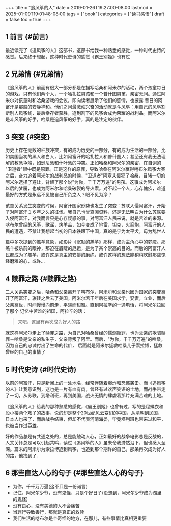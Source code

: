 +++
title = "追风筝的人"
date = 2019-01-26T19:27:00-08:00
lastmod = 2025-01-09T19:01:48-08:00
tags = ["book"]
categories = ["读书感悟"]
draft = false
toc = true
+++

## <span class="section-num">1</span> 前言 {#前言}

最近读完了《追风筝的人》这部书，这部书给我一种熟悉的感觉，一种时代史诗的感觉。后来终于想起，这种时代史诗的感觉《霸王别姬》也有过


## <span class="section-num">2</span> 兄弟情 {#兄弟情}

《追风筝的人》前面有很大一部分都是在描写哈桑和阿米尔的活动，两个孩童每日的游戏，只有他们两个人，一个哈扎拉男孩和一个普什图男孩，亲密无间。通过阿米尔对孩童时和哈桑游戏的会议，即向读者展示了他们的感情，也披露
昔日的阿富汗是那般的安静祥和。他们之间最激动兴奋的活动就是斗风筝：用自己的风筝割断别人风筝线，最后幸存者获胜，追到割下的风筝会成为荣耀的战利品。而阿米尔是斗风筝的好手，哈桑是追风筝的好手，真的是注定的伙伴。


## <span class="section-num">3</span> 突变 {#突变}

历史上存在无数的种族冲突，有的成为历史的一部分，有的成为生活的一部分，比如美国当初的黑人和白人，比如阿富汗的哈扎拉人和普什图人；甚至还有我无法理解的教派争端，如逊尼派和什叶派的冲突。正如哈桑和阿米尔的亲密，在自诩的
"卫道者"眼中既是原罪。正是这样的原罪，导致哈桑在阿米尔赢得喀布尔风筝大赛之后，奋力追着阿米尔的战利品的时候，"卫道者"阿塞夫侵犯了哈桑，目睹一切的阿米尔选择了避让，背叛了那个说"为你，千千万万遍"的男孩。这事成为阿米尔
以后的梦魇，也成为阿米尔和哈桑破裂的导火索。对不起一个人，心存愧疚，难道最好的方式是永远不见被自己所负之人？眼不见为净？

孩童关系发生突变的时候，阿富汗国家形势也发生了突变：苏联入侵阿富汗，开始了对阿富汗１６年之久的征伐。我自己也曾查阅资料，还是无法明白为什么苏联要入侵阿富汗，对我而言只是心存疑惑的事，对阿富汗人民来说，就是苦难的来源。
喀布尔曾经的风筝，歌谣，烤羊羔，如今变成了地雷，坦克，火箭炮，阿富汗的人民的遭遇，不禁让我想起当初的日本铁蹄下中国，真的是宁为太平犬，毋为乱世人

篇中多次提到的羔羊意象，如影片《沉默的羔羊》那样，成为主角心中的梦魇。那羔羊被杀前的眼神，那迫在眉睫的厄运，是为了某个崇高的目的。而后的阿富汗人民都成为了羔羊，或许这是真主的安排的磨练，或许这样的想法能稍稍欢慰那些饱经磨难的心，或许...


## <span class="section-num">4</span> 赎罪之路 {#赎罪之路}

二人关系突变之后，哈桑和父亲离开了喀布尔，阿米尔和父亲也因为国家的突变离开了阿富汗，辗转之后去了美国。阿米尔若干年后在美国求学，娶妻，立业，而后父亲离世，时间慢慢向前走，平淡而甜蜜。直到阿拉辛的一通电话，将阿米尔拉回了那个
记忆中苦难的祖国，阿拉辛的话：

> 来吧，这里有再次成为好人的路

就这样阿米尔走上了赎罪之路，为自己对哈桑曾经的懦弱赎罪，也为父亲的欺骗赎罪－哈桑是父亲的私生子，父亲背叛了阿里。而后，"为你，千千万万遍"的哈桑，因为自己的忠诚付出了生命的代价，
后面就是阿米尔拯救哈桑儿子索拉博，拯救曾经的自己的事情了


## <span class="section-num">5</span> 时代史诗 {#时代史诗}

以前的阿富汗，只是新闻上的一处地名，经常伴随着爆炸和恐怖袭击。而《追风筝的人》让我意识到，这也是一片有血有肉，曾经有过欢声笑语的土地，而战争带走了一切，从苏联，到塔利班，再到美国，战火无情的肆虐着那片充满苦难的土地。

《追风筝的人》给我的那种熟悉的感觉，《霸王别姬》也曾有过，写的是程蝶衣和段小楼两个戏子的故事，说的却是整个20世纪风云变幻的中国，从清朝到民国，日本人也来了，而后战争结束，但却不代表河清海晏，毕竟塔利班也带来过和平，也被当作过英雄。

好的作品总是有共通之处的，总是能触动人心，正如最好的战争电影总是反战的，人文关怀总是可以引起共鸣，读过《追风筝的人》虽未令我潸然泪下，但也感人至深。篇末的阿米尔为索拉博追到风筝，也追到那个期许的自己，那条再次成为好人的路，他找到了.


## <span class="section-num">6</span> 那些直达人心的句子 {#那些直达人心的句子}

-   为你，千千万万遍(这不只是一份诺言)
-   记住，阿米尔少爷，没有鬼怪，只是个好日子(没想到，阿米尔少爷成为湖里的鬼怪)
-   没有良心，没有美德的人不会痛苦
-   当罪行导致善行，那就是真正的救赎
-   我们生活的喀布尔是个奇怪的地方，在那儿，有些事情比真相更重要
